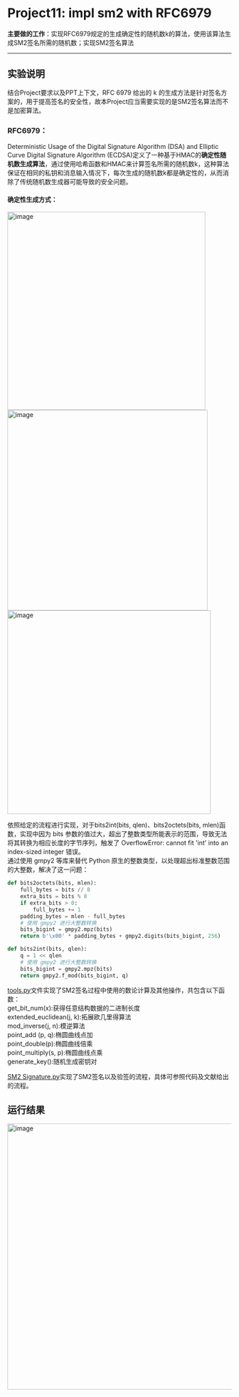 # Project11: impl sm2 with RFC6979  
**主要做的工作**：实现RFC6979规定的生成确定性的随机数k的算法，使用该算法生成SM2签名所需的随机数；实现SM2签名算法  
***
## 实验说明
结合Project要求以及PPT上下文，RFC 6979 给出的 k 的生成方法是针对签名方案的，用于提高签名的安全性，故本Project应当需要实现的是SM2签名算法而不是加密算法。  
  
### RFC6979：
Deterministic Usage of the Digital Signature Algorithm (DSA) and Elliptic Curve Digital Signature Algorithm (ECDSA)定义了一种基于HMAC的**确定性随机数生成算法**，通过使用哈希函数和HMAC来计算签名所需的随机数k，这种算法保证在相同的私钥和消息输入情况下，每次生成的随机数k都是确定性的，从而消除了传统随机数生成器可能导致的安全问题。  
#### 确定性生成方式：  
<img width="445" alt="image" src="https://github.com/Dianyudengdeng/homework-group-113/assets/93588357/5ecebeee-a5be-4d5c-982c-41c4729d999c">   
<img width="450" alt="image" src="https://github.com/Dianyudengdeng/homework-group-113/assets/93588357/d7134987-dd5f-40fb-8979-7577259dd766">   
<img width="457" alt="image" src="https://github.com/Dianyudengdeng/homework-group-113/assets/93588357/71426582-8f2f-41ac-8909-7f7f1618901b">   

依照给定的流程进行实现，对于bits2int(bits, qlen)、bits2octets(bits, mlen)函数，实现中因为 bits 参数的值过大，超出了整数类型所能表示的范围，导致无法将其转换为相应长度的字节序列，触发了 OverflowError: cannot fit 'int' into an index-sized integer 错误。  
通过使用 gmpy2 等库来替代 Python 原生的整数类型，以处理超出标准整数范围的大整数，解决了这一问题：  
```python
def bits2octets(bits, mlen):
    full_bytes = bits // 8
    extra_bits = bits % 8
    if extra_bits > 0:
        full_bytes += 1
    padding_bytes = mlen - full_bytes
    # 使用 gmpy2 进行大整数转换
    bits_bigint = gmpy2.mpz(bits)
    return b'\x00' * padding_bytes + gmpy2.digits(bits_bigint, 256)

def bits2int(bits, qlen):
    q = 1 << qlen
    # 使用 gmpy2 进行大整数转换
    bits_bigint = gmpy2.mpz(bits)
    return gmpy2.f_mod(bits_bigint, q)
 ```
[tools.py](https://github.com/Dianyudengdeng/homework-group-113/blob/main/Project11/tools.py)文件实现了SM2签名过程中使用的数论计算及其他操作，共包含以下函数：  
get_bit_num(x):获得任意结构数据的二进制长度  
extended_euclidean(j, k):拓展欧几里得算法  
mod_inverse(j, n):模逆算法  
point_add (p, q):椭圆曲线点加  
point_double(p):椭圆曲线倍乘  
point_multiply(s, p):椭圆曲线点乘  
generate_key():随机生成密钥对  

[SM2 Signature.py](https://github.com/Dianyudengdeng/homework-group-113/blob/main/Project11/SM2%20Signature.py)实现了SM2签名以及验签的流程，具体可参照代码及文献给出的流程。  


## 运行结果
<img width="597" alt="image" src="https://github.com/Dianyudengdeng/homework-group-113/assets/93588357/b0c54d92-028f-45cc-94ff-f951d734b37a">
